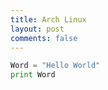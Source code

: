 ```yaml
---
title: Arch Linux
layout: post
comments: false
---
```


```python
Word = "Hello World"
print Word
```


